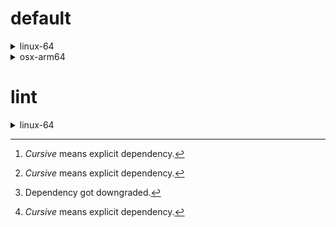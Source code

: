 # default

<details>
<summary>linux-64</summary>

| Dependency[^1] | Before | After | Change | Package |
| - | - | - | - | - |
| *new-package* |  | 0.10.1 | Added | conda |
| *removed-package* | 0.10.1 |  | Removed | pypi |
| *bpy* | 0.10.1 | 2.10.1 | Major Upgrade | pypi |
| python | 0.10.0 | 0.10.1 | Patch Upgrade | conda |
| *polars* | herads_0 | herads_1 | Only build string | conda |

</details>

<details>
<summary>osx-arm64</summary>

| Dependency[^1] | Before | After | Change | Package |
| - | - | - | - | - |
| *polars*[^2] | 0.10.0 | 0.9.1 | Minor Downgrade | conda |
| *python* | 0.10.0 | 0.10.1 | Patch Upgrade | conda |

</details>

# lint

<details>
<summary>linux-64</summary>

| Dependency[^1] | Before | After | Change | Package |
| - | - | - | - | - |
| *polars* | 0.10.0 | 0.10.1 | Patch Upgrade | conda |
| python | 0.10.0 | 0.10.1 | Patch Upgrade | conda |

</details>

[^1]: *Cursive* means explicit dependency.
[^2]: Dependency got downgraded.
